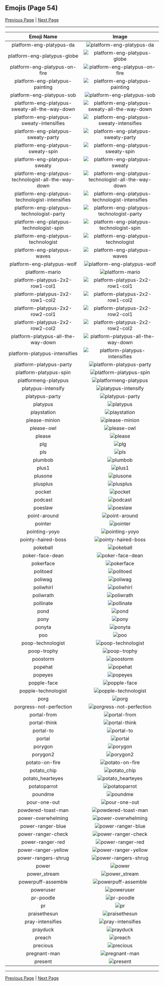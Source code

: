 
## Emojis (Page 54)

[Previous Page](/docs/hny/page-p-0053.md)
  | [Next Page](/docs/hny/page-p-0055.md)

<hr />

|Emoji Name|Image|
| :-: | :-: |
|platform-eng-platypus-da| ![platform-eng-platypus-da](/emojis/hny/platform-eng-platypus-da.png)|
|platform-eng-platypus-globe| ![platform-eng-platypus-globe](/emojis/hny/platform-eng-platypus-globe.gif)|
|platform-eng-platypus-on-fire| ![platform-eng-platypus-on-fire](/emojis/hny/platform-eng-platypus-on-fire.gif)|
|platform-eng-platypus-painting| ![platform-eng-platypus-painting](/emojis/hny/platform-eng-platypus-painting.png)|
|platform-eng-platypus-sob| ![platform-eng-platypus-sob](/emojis/hny/platform-eng-platypus-sob.png)|
|platform-eng-platypus-sweaty-all-the-way-down| ![platform-eng-platypus-sweaty-all-the-way-down](/emojis/hny/platform-eng-platypus-sweaty-all-the-way-down.gif)|
|platform-eng-platypus-sweaty-intensifies| ![platform-eng-platypus-sweaty-intensifies](/emojis/hny/platform-eng-platypus-sweaty-intensifies.gif)|
|platform-eng-platypus-sweaty-party| ![platform-eng-platypus-sweaty-party](/emojis/hny/platform-eng-platypus-sweaty-party.gif)|
|platform-eng-platypus-sweaty-spin| ![platform-eng-platypus-sweaty-spin](/emojis/hny/platform-eng-platypus-sweaty-spin.gif)|
|platform-eng-platypus-sweaty| ![platform-eng-platypus-sweaty](/emojis/hny/platform-eng-platypus-sweaty.png)|
|platform-eng-platypus-technologist-all-the-way-down| ![platform-eng-platypus-technologist-all-the-way-down](/emojis/hny/platform-eng-platypus-technologist-all-the-way-down.gif)|
|platform-eng-platypus-technologist-intensifies| ![platform-eng-platypus-technologist-intensifies](/emojis/hny/platform-eng-platypus-technologist-intensifies.gif)|
|platform-eng-platypus-technologist-party| ![platform-eng-platypus-technologist-party](/emojis/hny/platform-eng-platypus-technologist-party.gif)|
|platform-eng-platypus-technologist-spin| ![platform-eng-platypus-technologist-spin](/emojis/hny/platform-eng-platypus-technologist-spin.gif)|
|platform-eng-platypus-technologist| ![platform-eng-platypus-technologist](/emojis/hny/platform-eng-platypus-technologist.png)|
|platform-eng-platypus-waves| ![platform-eng-platypus-waves](/emojis/hny/platform-eng-platypus-waves.gif)|
|platform-eng-platypus-wolf| ![platform-eng-platypus-wolf](/emojis/hny/platform-eng-platypus-wolf.png)|
|platform-mario| ![platform-mario](/emojis/hny/platform-mario.gif)|
|platform-platypus-2x2-row1-col1| ![platform-platypus-2x2-row1-col1](/emojis/hny/platform-platypus-2x2-row1-col1.png)|
|platform-platypus-2x2-row1-col2| ![platform-platypus-2x2-row1-col2](/emojis/hny/platform-platypus-2x2-row1-col2.png)|
|platform-platypus-2x2-row2-col1| ![platform-platypus-2x2-row2-col1](/emojis/hny/platform-platypus-2x2-row2-col1.png)|
|platform-platypus-2x2-row2-col2| ![platform-platypus-2x2-row2-col2](/emojis/hny/platform-platypus-2x2-row2-col2.png)|
|platform-platypus-all-the-way-down| ![platform-platypus-all-the-way-down](/emojis/hny/platform-platypus-all-the-way-down.gif)|
|platform-platypus-intensifies| ![platform-platypus-intensifies](/emojis/hny/platform-platypus-intensifies.gif)|
|platform-platypus-party| ![platform-platypus-party](/emojis/hny/platform-platypus-party.gif)|
|platform-platypus-spin| ![platform-platypus-spin](/emojis/hny/platform-platypus-spin.gif)|
|platformeng-platypus| ![platformeng-platypus](/emojis/hny/platformeng-platypus.png)|
|platypus-intensify| ![platypus-intensify](/emojis/hny/platypus-intensify.gif)|
|platypus-party| ![platypus-party](/emojis/hny/platypus-party.gif)|
|platypus| ![platypus](/emojis/hny/platypus.jpg)|
|playstation| ![playstation](/emojis/hny/playstation.png)|
|please-minion| ![please-minion](/emojis/hny/please-minion.png)|
|please-owl| ![please-owl](/emojis/hny/please-owl.png)|
|please| ![please](/emojis/hny/please.png)|
|plg| ![plg](/emojis/hny/plg.png)|
|pls| ![pls](/emojis/hny/pls.png)|
|plumbob| ![plumbob](/emojis/hny/plumbob.png)|
|plus1| ![plus1](/emojis/hny/plus1.png)|
|plusone| ![plusone](/emojis/hny/plusone.png)|
|plusplus| ![plusplus](/emojis/hny/plusplus.png)|
|pocket| ![pocket](/emojis/hny/pocket.png)|
|podcast| ![podcast](/emojis/hny/podcast.png)|
|poeslaw| ![poeslaw](/emojis/hny/poeslaw.png)|
|point-around| ![point-around](/emojis/hny/point-around.gif)|
|pointer| ![pointer](/emojis/hny/pointer.png)|
|pointing-yoyo| ![pointing-yoyo](/emojis/hny/pointing-yoyo.gif)|
|pointy-haired-boss| ![pointy-haired-boss](/emojis/hny/pointy-haired-boss.png)|
|pokeball| ![pokeball](/emojis/hny/pokeball.png)|
|poker-face-dean| ![poker-face-dean](/emojis/hny/poker-face-dean.png)|
|pokerface| ![pokerface](/emojis/hny/pokerface.png)|
|politoed| ![politoed](/emojis/hny/politoed.png)|
|poliwag| ![poliwag](/emojis/hny/poliwag.png)|
|poliwhirl| ![poliwhirl](/emojis/hny/poliwhirl.png)|
|poliwrath| ![poliwrath](/emojis/hny/poliwrath.png)|
|pollinate| ![pollinate](/emojis/hny/pollinate.png)|
|pond| ![pond](/emojis/hny/pond.png)|
|pony| ![pony](/emojis/hny/pony.png)|
|ponyta| ![ponyta](/emojis/hny/ponyta.png)|
|poo| ![poo](/emojis/hny/poo.png)|
|poop-technologist| ![poop-technologist](/emojis/hny/poop-technologist.png)|
|poop-trophy| ![poop-trophy](/emojis/hny/poop-trophy.png)|
|poostorm| ![poostorm](/emojis/hny/poostorm.jpg)|
|popehat| ![popehat](/emojis/hny/popehat.png)|
|popeyes| ![popeyes](/emojis/hny/popeyes.png)|
|popple-face| ![popple-face](/emojis/hny/popple-face.png)|
|popple-technologist| ![popple-technologist](/emojis/hny/popple-technologist.png)|
|porg| ![porg](/emojis/hny/porg.jpg)|
|porgress-not-perfection| ![porgress-not-perfection](/emojis/hny/porgress-not-perfection.png)|
|portal-from| ![portal-from](/emojis/hny/portal-from.png)|
|portal-think| ![portal-think](/emojis/hny/portal-think.gif)|
|portal-to| ![portal-to](/emojis/hny/portal-to.png)|
|portal| ![portal](/emojis/hny/portal.jpg)|
|porygon| ![porygon](/emojis/hny/porygon.png)|
|porygon2| ![porygon2](/emojis/hny/porygon2.png)|
|potato-on-fire| ![potato-on-fire](/emojis/hny/potato-on-fire.gif)|
|potato_chip| ![potato_chip](/emojis/hny/potato_chip.png)|
|potato_hearteyes| ![potato_hearteyes](/emojis/hny/potato_hearteyes.jpg)|
|potatoparrot| ![potatoparrot](/emojis/hny/potatoparrot.gif)|
|poundme| ![poundme](/emojis/hny/poundme.gif)|
|pour-one-out| ![pour-one-out](/emojis/hny/pour-one-out.gif)|
|powdered-toast-man| ![powdered-toast-man](/emojis/hny/powdered-toast-man.png)|
|power-overwhelming| ![power-overwhelming](/emojis/hny/power-overwhelming.gif)|
|power-ranger-blue| ![power-ranger-blue](/emojis/hny/power-ranger-blue.png)|
|power-ranger-check| ![power-ranger-check](/emojis/hny/power-ranger-check.png)|
|power-ranger-red| ![power-ranger-red](/emojis/hny/power-ranger-red.png)|
|power-ranger-yellow| ![power-ranger-yellow](/emojis/hny/power-ranger-yellow.png)|
|power-rangers-shrug| ![power-rangers-shrug](/emojis/hny/power-rangers-shrug.gif)|
|power| ![power](/emojis/hny/power.png)|
|power_stream| ![power_stream](/emojis/hny/power_stream.gif)|
|powerpuff-assemble| ![powerpuff-assemble](/emojis/hny/powerpuff-assemble.gif)|
|poweruser| ![poweruser](/emojis/hny/poweruser.png)|
|pr-poodle| ![pr-poodle](/emojis/hny/pr-poodle.png)|
|pr| ![pr](/emojis/hny/pr.png)|
|praisethesun| ![praisethesun](/emojis/hny/praisethesun.jpg)|
|pray-intensifies| ![pray-intensifies](/emojis/hny/pray-intensifies.gif)|
|prayduck| ![prayduck](/emojis/hny/prayduck.png)|
|preach| ![preach](/emojis/hny/preach.jpg)|
|precious| ![precious](/emojis/hny/precious.png)|
|pregnant-man| ![pregnant-man](/emojis/hny/pregnant-man.png)|
|present| ![present](/emojis/hny/present.png)|

<hr/>

[Previous Page](/docs/hny/page-p-0053.md)
  | [Next Page](/docs/hny/page-p-0055.md)